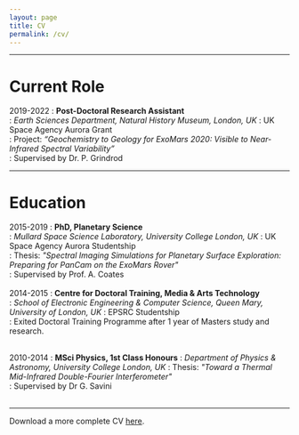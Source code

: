 ```yaml
---
layout: page
title: CV
permalink: /cv/
---
```


---
# Current Role
2019-2022
:   **Post-Doctoral Research Assistant**  
:   *Earth Sciences Department, Natural History Museum, London, UK*
:   UK Space Agency Aurora Grant  
:   Project: _“Geochemistry to Geology for ExoMars 2020: Visible to Near-Infrared Spectral Variability”_  
:   Supervised by Dr. P. Grindrod  

---
# Education
2015-2019
:   **PhD, Planetary Science**  
:   *Mullard Space Science Laboratory, University College London, UK*
:   UK Space Agency Aurora Studentship  
:   Thesis: _"Spectral Imaging Simulations for Planetary Surface Exploration: Preparing for PanCam on the ExoMars Rover"_  
:   Supervised by Prof. A. Coates   
&nbsp;  
2014-2015
:   **Centre for Doctoral Training, Media & Arts Technology**  
:   *School of Electronic Engineering & Computer Science, Queen Mary, University of London, UK*
:   EPSRC Studentship  
:   Exited Doctoral Training Programme after 1 year of Masters study and research.

&nbsp;  
2010-2014
:   **MSci Physics, 1st Class Honours**
:   *Department of Physics & Astronomy, University College London, UK*
:   Thesis: _"Toward a Thermal Mid-Infrared Double-Fourier Interferometer"_  
:   Supervised by Dr G. Savini  
&nbsp;  

---
Download a more complete CV [here](downloadables/roger_stabbins_academic_cv_2022.pdf).